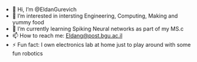 - 👋 Hi, I’m @EldanGurevich
- 👀 I’m interested in intersting Engineering, Computing, Making and yummy food
- 🌱 I’m currently learning Spiking Neural networks as part of my MS.c
- 📫 How to reach me: Eldang@post.bgu.ac.il
- ⚡ Fun fact: I own electronics lab at home just to play around with some fun robotics

<!---
EldanGurevich/EldanGurevich is a ✨ special ✨ repository because its `README.md` (this file) appears on your GitHub profile.
You can click the Preview link to take a look at your changes.
--->
